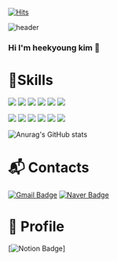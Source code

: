 [![Hits](https://hits.seeyoufarm.com/api/count/incr/badge.svg?url=https%3A%2F%2Fgithub.com%2Fheezzing&count_bg=%23000000&title_bg=%23000000&icon=angellist.svg&icon_color=%23FFFFFF&title=TOTAL&edge_flat=false)](https://hits.seeyoufarm.com)

![header](https://capsule-render.vercel.app/api?type=waving&color=auto&height=300&section=header&text=Hello&fontSize=90)
### Hi I'm heekyoung kim 👋
# 🫡Skills 
<img src="https://img.shields.io/badge/Python-3776AB?style=for-the-badge&logo=Python&logoColor=white"> <img src="https://img.shields.io/badge/SQLite-003B57?style=for-the-badge&logo=SQLite&logoColor=white"> <img src="https://img.shields.io/badge/MongoDB-47A248?style=for-the-badge&logo=MongoDB&logoColor=white"> <img src="https://img.shields.io/badge/Raspberry Pi-A22846?style=for-the-badge&logo=Raspberry Pi&logoColor=white"> 
 <img src="https://img.shields.io/badge/HTML5-E34F26?style=for-the-badge&logo=HTML5&logoColor=white"> 
 <img src="https://img.shields.io/badge/TensorFlow-FF6F00?style=for-the-badge&logo=TensorFlow&logoColor=white"> 
 
 <img src="https://img.shields.io/badge/scikit learn-F7931E?style=for-the-badge&logo=scikit learn&logoColor=white"> <img src="https://img.shields.io/badge/Keras-D00000?style=for-the-badge&logo=Keras&logoColor=white"> <img src="https://img.shields.io/badge/YOLO-00FFFF?style=for-the-badge&logo=HTML5&logoColor=white">
 <img src="https://img.shields.io/badge/Pandas-150458?style=for-the-badge&logo=Pandas&logoColor=white"> <img src="https://img.shields.io/badge/flask-000000?style=for-the-badge&logo=flask&logoColor=white"> <img src="https://img.shields.io/badge/Docker-2496ED?style=for-the-badge&logo=Docker&logoColor=white"> 

![Anurag's GitHub stats](https://github-readme-stats.vercel.app/api?username=heezzing&show_icons=true&theme=radical)

# 📬 Contacts
[![Gmail Badge](https://img.shields.io/badge/Gmail-d14836?style=flat-square&logo=Gmail&logoColor=white&link=mailto:kimheekyoung160@gmail.com)](mailto:kimheekyoung160@gmail.com)
[![Naver Badge](https://img.shields.io/badge/Naver-03C75A?style=flat-square&logo=Naver&logoColor=white&link=mailto:runterry@naver.com)](mailto:runterry@naver.com)

# 📝 Profile
[![Notion Badge](https://img.shields.io/badge/Notion-FFFFFF?style=flat-square&logo=Notion&logoColor=white&link=https://magnificent-phone-d67.notion.site/Deep-Learning-Engineer-be8cd1f15f284e42bb5e4ab1246961d4)]
